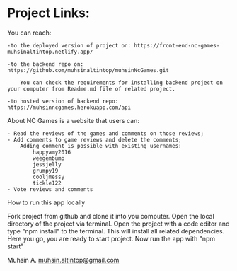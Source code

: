 # Project Links:

You can reach:

    -to the deployed version of project on: https://front-end-nc-games-muhsinaltintop.netlify.app/

    -to the backend repo on: https://github.com/muhsinaltintop/muhsinNcGames.git

        You can check the requirements for installing backend project on your computer from Readme.md file of related project.

    -to hosted version of backend repo: https://muhsinncgames.herokuapp.com/api

About
NC Games is a website that users can:

    - Read the reviews of the games and comments on those reviews;
    - Add comments to game reviews and delete the comments;
        Adding comment is possible with existing usernames:
            happyamy2016
            weegembump
            jessjelly
            grumpy19
            cooljmessy
            tickle122
    - Vote reviews and comments

How to run this app locally

Fork project from github and clone it into you computer.
Open the local directory of the project via terminal.
Open the project with a code editor and type "npm install" to the terminal.
This will install all related dependencies.
Here you go, you are ready to start project.
Now run the app with "npm start"

Muhsin A.
muhsin.altintop@gmail.com